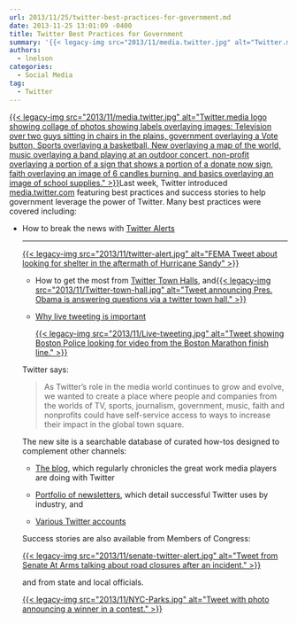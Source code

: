 ```yaml
---
url: 2013/11/25/twitter-best-practices-for-government.md
date: 2013-11-25 13:01:09 -0400
title: Twitter Best Practices for Government
summary: '{{< legacy-img src="2013/11/media.twitter.jpg" alt="Twitter.media logo showing collage of photos showing labels overlaying images: Television over two guys sitting in chairs in the plains, government overlaying a Vote button, Sports overlaying a basketball, New overlaying a map of the world, music overlaying a band playing at an outdoor concert, non-profit overlaying a portion of a sign'
authors:
  - lnelson
categories:
  - Social Media
tag:
  - Twitter
---
```


<p dir="ltr" style="text-align: left;">
  <a href="https://s3.amazonaws.com/sitesusa/wp-content/uploads/sites/212/2013/11/media.twitter.jpg">{{< legacy-img src="2013/11/media.twitter.jpg" alt="Twitter.media logo showing collage of photos showing labels overlaying images: Television over two guys sitting in chairs in the plains, government overlaying a Vote button, Sports overlaying a basketball, New overlaying a map of the world, music overlaying a band playing at an outdoor concert, non-profit overlaying a portion of a sign that shows a portion of a donate now sign, faith overlaying an image of 6 candles burning, and basics overlaying an image of school supplies." >}}</a>Last week, Twitter introduced <a href="https://media.twitter.com/">media.twitter.com</a> featuring best practices and success stories to help government  leverage the power of Twitter. Many best practices were covered  including:
</p>

  * How to break the news with [Twitter Alerts](https://media.twitter.com/best-practice/twitter-alerts)
  
    * * *
    
    [{{< legacy-img src="2013/11/twitter-alert.jpg" alt="FEMA Tweet about looking for shelter in the aftermath of Hurricane Sandy" >}}](https://s3.amazonaws.com/sitesusa/wp-content/uploads/sites/212/2013/11/twitter-alert.jpg) </li> 
    
      * How to get the most from <a href="https://media.twitter.com/best-practice/twitter-town-hall" target="_blank">Twitter Town Halls</a>, and[{{< legacy-img src="2013/11/Twitter-town-hall.jpg" alt="Tweet announcing Pres. Obama is answering questions via a twitter town hall." >}}](https://s3.amazonaws.com/sitesusa/wp-content/uploads/sites/212/2013/11/Twitter-town-hall.jpg)
      * <p dir="ltr">
          <a href="https://media.twitter.com/best-practice/why-live-tweeting-is-important-for-government" target="_blank">Why live tweeting is important</a>
        </p>
        
        [{{< legacy-img src="2013/11/Live-tweeting.jpg" alt="Tweet showing Boston Police looking for video from the Boston Marathon finish line." >}}](https://s3.amazonaws.com/sitesusa/wp-content/uploads/sites/212/2013/11/Live-tweeting.jpg)</li> </ul> 
        
        Twitter says:
        
        > <p dir="ltr">
        >   As Twitter’s role in the media world continues to grow and evolve, we wanted to create a place where people and companies from the worlds of TV, sports, journalism, government, music, faith and nonprofits could have self-service access to ways to increase their impact in the global town square.
        > </p>
        
        The new site is a searchable database of curated  how-tos designed to complement other channels:
        
          * <p dir="ltr">
              <a href="https://blog.twitter.com/" target="_blank">The blog</a>, which regularly chronicles the great work media players are doing with Twitter
            </p>
        
          * <p dir="ltr">
              <a href="https://twitter.twimg.com/medianewsletter?elq=e0e6d2ada2744c61895109752ffb1075&elqCampaignId=508" target="_blank">Portfolio of newsletters</a>, which detail successful Twitter uses by industry, and
            </p>
        
          * <p dir="ltr">
              <a href="https://twitter.com/gov" target="_blank">Various Twitter accounts</a>
            </p>
        
        Success stories are also available from Members of Congress:
        
        [{{< legacy-img src="2013/11/senate-twitter-alert.jpg" alt="Tweet from Senate At Arms talking about road closures after an incident." >}}](https://s3.amazonaws.com/sitesusa/wp-content/uploads/sites/212/2013/11/senate-twitter-alert.jpg)
        
        and from state and local officials.
        
        [{{< legacy-img src="2013/11/NYC-Parks.jpg" alt="Tweet with photo announcing a winner in a contest." >}}](https://s3.amazonaws.com/sitesusa/wp-content/uploads/sites/212/2013/11/NYC-Parks.jpg)